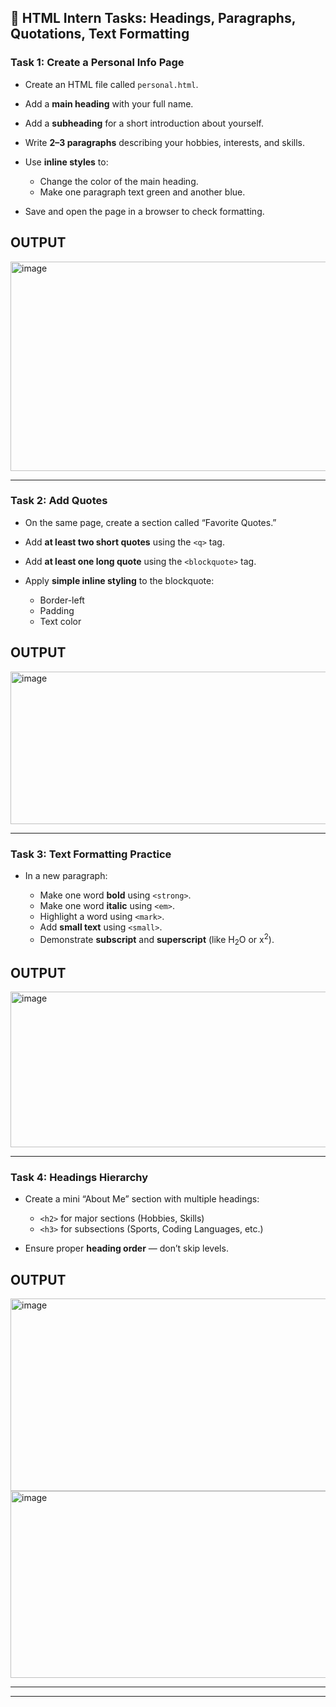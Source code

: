 
## 📝 HTML Intern Tasks: Headings, Paragraphs, Quotations, Text Formatting

### **Task 1: Create a Personal Info Page**

* Create an HTML file called `personal.html`.
* Add a **main heading** with your full name.
* Add a **subheading** for a short introduction about yourself.
* Write **2–3 paragraphs** describing your hobbies, interests, and skills.
* Use **inline styles** to:

  * Change the color of the main heading.
  * Make one paragraph text green and another blue.
* Save and open the page in a browser to check formatting.

## OUTPUT
<img width="1429" height="335" alt="image" src="https://github.com/user-attachments/assets/65d8aec6-837b-428e-acc8-354108544121" />



---

### **Task 2: Add Quotes**

* On the same page, create a section called “Favorite Quotes.”
* Add **at least two short quotes** using the `<q>` tag.
* Add **at least one long quote** using the `<blockquote>` tag.
* Apply **simple inline styling** to the blockquote:

  * Border-left
  * Padding
  * Text color

## OUTPUT

<img width="1389" height="244" alt="image" src="https://github.com/user-attachments/assets/bf65424e-af5f-4778-b8bf-bed2a21061dd" />


---

### **Task 3: Text Formatting Practice**

* In a new paragraph:

  * Make one word **bold** using `<strong>`.
  * Make one word **italic** using `<em>`.
  * Highlight a word using `<mark>`.
  * Add **small text** using `<small>`.
  * Demonstrate **subscript** and **superscript** (like H<sub>2</sub>O or x<sup>2</sup>).

## OUTPUT
<img width="1442" height="249" alt="image" src="https://github.com/user-attachments/assets/d8c52fb7-2dd2-417b-b23d-237301f08bc5" />


---

### **Task 4: Headings Hierarchy**

* Create a mini “About Me” section with multiple headings:

  * `<h2>` for major sections (Hobbies, Skills)
  * `<h3>` for subsections (Sports, Coding Languages, etc.)
* Ensure proper **heading order** — don’t skip levels.

## OUTPUT
<img width="1438" height="308" alt="image" src="https://github.com/user-attachments/assets/13f32c34-c240-4989-9e03-2d0134359990" />
<img width="1550" height="299" alt="image" src="https://github.com/user-attachments/assets/9ef4b1e8-8329-4d21-a607-dfcc94e62ad9" />


---


---
